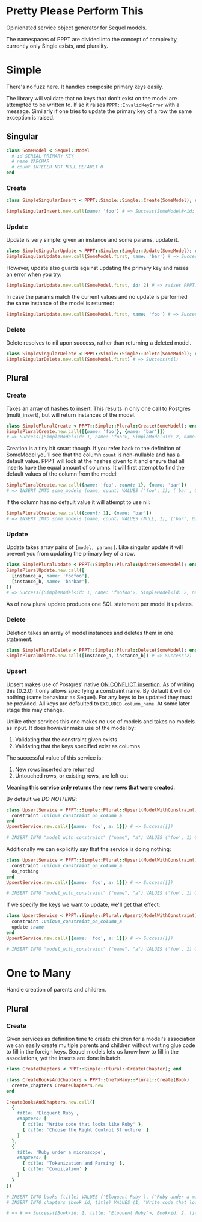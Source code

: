 # Pretty Please Perform This
Opinionated service object generator for Sequel models.

The namespaces of PPPT are divided into the concept of complexity, currently only Single exists, and plurality.

# Simple
There's no fuzz here. It handles composite primary keys easily.

The library will validate that no keys that don't exist on the model are attempted to be written to. If so it raises `PPPT::InvalidKeyError` with a message. Similarly if one tries to update the primary key of a row the same exception is raised.

## Singular
```ruby
class SomeModel < Sequel::Model
  # id SERIAL PRIMARY KEY
  # name VARCHAR
  # count INTEGER NOT NULL DEFAULT 0
end
```

### Create
```ruby
class SimpleSingularInsert < PPPT::Simple::Single::Create(SomeModel); end

SimpleSingularInsert.new.call(name: 'foo') # => Success(SomeModel#<id: 1, name: 'foo')
```

### Update
Update is very simple: given an instance and some params, update it.

```ruby
class SimpleSingularUpdate < PPPT::Simple::Single::Update(SomeModel); end
SimpleSingularUpdate.new.call(SomeModel.first, name: 'bar') # => Success(SomeModel#<id: 1, name: 'bar'>)
```

However, update also guards against updating the primary key and raises an error when you try:

```ruby
SimpleSingularUpdate.new.call(SomeModel.first, id: 2) # => raises PPPT::InvalidKeyError<"The primary key (id) cannot be updated on SimpleModel">
```

In case the params match the current values and no update is performed the same instance of the model is returned:
```ruby
SimpleSingularUpdate.new.call(SomeModel.first, name: 'foo') # => Success(SomeModel#<id: 1, name: 'foo')
```

### Delete
Delete resolves to nil upon success, rather than returning a deleted model.

```ruby
class SimpleSingularDelete < PPPT::Simple::Single::Delete(SomeModel); end
SimpleSingularDelete.new.call(SomeModel.first) # => Success(nil)
```

## Plural
### Create
Takes an array of hashes to insert. This results in only one call to Postgres (multi_insert), but will return instances of the model.

```ruby
class SimplePluralCreate < PPPT::Simple::Plural::Create(SomeModel); end
SimplePluralCreate.new.call([{name: 'foo'}, {name: 'bar'}])
# => Success([SimpleModel<id: 1, name: 'foo'>, SimpleModel<id: 2, name: 'bar'>])
```

Creation is a tiny bit smart though. If you refer back to the definition of SomeModel you'll see that the column `count` is non-nullable and has a default value. PPPT will look at the hashes given to it and ensure that all inserts have the equal amount of columns. It will first attempt to find the default values of the column from the model:

```ruby
SimplePluralCreate.new.call({name: 'foo', count: 1}, {name: 'bar'})
# => INSERT INTO some_models (name, count) VALUES ('foo', 1), ('bar', 0)
```

If the column has no default value it will attempt to use nil:

```ruby
SimplePluralCreate.new.call({count: 1}, {name: 'bar'})
# => INSERT INTO some_models (name, count) VALUES (NULL, 1), ('bar', 0)
```

### Update
Update takes array pairs of `[model, params]`. Like singular update it will prevent you from updating the primary key of a row.

```ruby
class SimplePluralUpdate < PPPT::Simple::Plural::Update(SomeModel); end
SimplePluralUpdate.new.call([
  [instance_a, name: 'foofoo'],
  [instance_b, name: 'barbar'],
])
# => Success([SimpleModel<id: 1, name: 'foofoo'>, SimpleModel<id: 2, name: 'barbar'])
```

As of now plural update produces one SQL statement per model it updates.


### Delete
Deletion takes an array of model instances and deletes them in one statement.

```ruby
class SimplePluralDelete < PPPT::Simple::Plural::Delete(SomeModel); end
SimplePluralDelete.new.call([instance_a, instance_b]) # => Success(2)
```


### Upsert
Upsert makes use of Postgres' native [ON CONFLICT insertion](https://www.postgresql.org/docs/10/static/sql-insert.html). As of writing this (0.2.0) it only allows specifying a constraint name. By default it will do nothing (same behaviour as Sequel). For any keys to be updated they must be provided. All keys are defaulted to `EXCLUDED.column_name`. At some later stage this may change.

Unlike other services this one makes no use of models and takes no models as input. It does however make use of the model by:

1. Validating that the constraint given exists
2. Validating that the keys specified exist as columns

The successful value of this service is:

1. New rows inserted are returned
2. Untouched rows, or existing rows, are left out

Meaning **this service only returns the new rows that were created**.


By default we _DO NOTHING_:

```ruby
class UpsertService < PPPT::Simple::Plural::Upsert(ModelWithConstraint)
  constraint :unique_constraint_on_column_a
end
UpsertService.new.call([{name: 'foo', a: 1}]) # => Success([])

# INSERT INTO "model_with_constraint" ("name", "a") VALUES ('foo', 1) ON CONFLICT ON CONSTRAINT "unique_constraint_on_column_a" DO NOTHING RETURNING *
```

Additionally we can explicitly say that the service is doing nothing:

```ruby
class UpsertService < PPPT::Simple::Plural::Upsert(ModelWithConstraint)
  constraint :unique_constraint_on_column_a
  do_nothing
end
UpsertService.new.call([{name: 'foo', a: 1}]) # => Success([])

# INSERT INTO "model_with_constraint" ("name", "a") VALUES ('foo', 1) ON CONFLICT ON CONSTRAINT "unique_constraint_on_column_a" DO NOTHING RETURNING *
```

If we specify the keys we want to update, we'll get that effect:

```ruby
class UpsertService < PPPT::Simple::Plural::Upsert(ModelWithConstraint)
  constraint :unique_constraint_on_column_a
  update :name
end
UpsertService.new.call([{name: 'foo', a: 1}]) # => Success([])

# INSERT INTO "model_with_constraint" ("name", "a") VALUES ('foo', 1) ON CONFLICT ON CONSTRAINT "unique_constraint_on_column_a" DO UPDATE SET "name" = "excluded"."name" RETURNING *
```

# One to Many
Handle creation of parents and children.

## Plural

### Create
Given services as definition time to create children for a model's association we can easily create multiple parents and children without writing glue code to fill in the foreign keys. Sequel models lets us know how to fill in the associations, yet the inserts are done in batch.


```ruby
class CreateChapters < PPPT::Simple::Plural::Create(Chapter); end

class CreateBooksAndChapters < PPPT::OneToMany::Plural::Create(Book)
  create_chapters CreateChapters.new
end

CreateBooksAndChapters.new.call([
  {
    title: 'Eloquent Ruby',
    chapters: [
      { title: 'Write code that looks like Ruby' },
      { title: 'Choose the Right Control Structure' }
    ]
  },
  {
    title: 'Ruby under a microscope',
    chapters: [
      { title: 'Tokenization and Parsing' },
      { title: 'Compilation' }
    ]
  }
])

# INSERT INTO books (title) VALUES ('Eloquent Ruby'), ('Ruby under a microscope') RETURNING *
# INSERT INTO chapters (book_id, title) VALUES (1, 'Write code that looks like Ruby'), (1, 'Choose the Right Control Structure'), (2, 'Tokenization and Parsing'), (2, 'Compilation')

# => # => Success([Book<id: 1, title: 'Eloquent Ruby'>, Book<id: 2, title: 'Ruby under a microscope'>])


